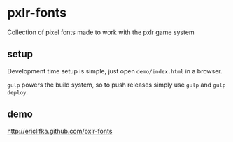 # pxlr-fonts
Collection of pixel fonts made to work with the pxlr game system

## setup

Development time setup is simple, just open `demo/index.html` in a browser.

`gulp` powers the build system, so to push releases simply use `gulp` and `gulp deploy`.


## demo

http://ericlifka.github.com/pxlr-fonts
